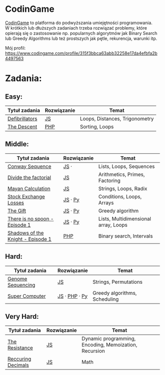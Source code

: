 # CodinGame 
[CodinGame](https://www.codingame.com/home) to platforma do podwyższania umiejętności programowania.  
W krótkich lub dłuższych zadaniach trzeba rozwiązać problemy, które opierają się o zastosowanie np. popularnych algorytmów jak Binary Search lub Greedy Algorithms lub też prostszych jak pętle, rekurencja, warunki itp.

Mój profil: https://www.codingame.com/profile/315f3bbca63abb32258e17da4efbfa2b4497563

# Zadania:

## Easy: 
| Tytuł zadania                                                            | Rozwiązanie                                                                           | Temat                          |
| ------------------------------------------------------------------------ | ------------------------------------------------------------------------------------- | ------------------------------ |
| [Defibrillators](https://www.codingame.com/training/easy/defibrillators) | [JS](https://github.com/capo1/codinggames/blob/master/easy/js/easy-defibrillators.js) | Loops, Distances, Trigonometry |
| [The Descent](https://www.codingame.com/training/easy/the-descent)       | [PHP](https://github.com/capo1/codinggames/blob/master/easy/php/easy-the-descent.php) | Sorting, Loops                 |



## Middle: 
| Tytuł zadania                                                                                             | Rozwiązanie                                                                                                                                                                                                | Temat                                |
| --------------------------------------------------------------------------------------------------------- | ---------------------------------------------------------------------------------------------------------------------------------------------------------------------------------------------------------- | ------------------------------------ |
| [Conway Sequence](https://www.codingame.com/training/medium/conway-sequence)                              | [JS](https://github.com/capo1/codinggames/blob/master/medium/js/medium-conaway-sequence.js) &middot;                                                                                                       | Lists, Loops, Sequences              |
| [Divide the factorial](https://www.codingame.com/training/medium/divide-the-factorial)                    | [JS](https://github.com/capo1/codinggames/blob/master/medium/js/medium-divide-the-factorial.js)                                                                                                            | Arithmetics, Primes, Factoring       |
| [Mayan Calculation](https://www.codingame.com/training/medium/mayan-calculation)                          | [JS](https://github.com/capo1/codinggames/blob/master/medium/js/medium-mayan-calculation.js)                                                                                                               | Strings, Loops, Radix                |
| [Stock Exchange Losses](https://www.codingame.com/training/medium/stock-exchange-losses)                  | [JS](https://github.com/capo1/codinggames/blob/master/medium/js/medium-stock-exchange-losses.js) &middot; [Py](https://github.com/capo1/codinggames/blob/master/medium/py/medium-stock-exchange-losses.py) | Conditions, Loops, Arrays            |
| [The Gift](https://www.codingame.com/training/medium/the-gift)                                            | [JS](https://github.com/capo1/codinggames/blob/master/medium/js/medium-the-gift.js) &middot; [Py](https://github.com/capo1/codinggames/blob/master/medium/py/medium-the-gift.py)                           | Greedy algorithm                     |
| [There is no spoon - Episode 1](https://www.codingame.com/training/medium/there-is-no-spoon-episode-1)    | [JS](https://github.com/capo1/codinggames/blob/master/medium/js/medium-there-is-no-spoon-ep1.js) &middot; [Py](https://github.com/capo1/codinggames/blob/master/medium/py/medium-there-is-no-spoon-ep1.py) | Lists, Multidimensional array, Loops |
| [Shadows of the Knight - Episode 1](https://www.codingame.com/ide/puzzle/shadows-of-the-knight-episode-1) | [PHP](https://github.com/capo1/codinggames/blob/master/medium/php/mediun-shadows-of-the-knight-episode-1.php)                                                                                              | Binary search, Intervals             |



## Hard: 
| Tytuł zadania                                                                  | Rozwiązanie                                                                                                                                                                                                                                                                            | Temat                         |
| ------------------------------------------------------------------------------ | -------------------------------------------------------------------------------------------------------------------------------------------------------------------------------------------------------------------------------------------------------------------------------------- | ----------------------------- |
| [Genome Sequencing](https://www.codingame.com/training/hard/genome-sequencing) | [JS](https://github.com/capo1/codinggames/blob/master/hard/js/hard-genome-sequencing.js)                                                                                                                                                                                               | Strings, Permutations         |
| [Super Computer](https://www.codingame.com/training/hard/super-computer)       | [JS](https://github.com/capo1/codinggames/blob/master/hard/js/hard-super-computer.js) &middot; [PHP](https://github.com/capo1/codinggames/blob/master/hard/php/hard-super-computer.php) &middot; [Py](https://github.com/capo1/codinggames/blob/master/hard/js/hard-super-computer.py) | Greedy algorithms, Scheduling |



## Very Hard: 
| Tytuł zadania                                                                      | Rozwiązanie                                                                                         | Temat                                                 |
| ---------------------------------------------------------------------------------- | --------------------------------------------------------------------------------------------------- | ----------------------------------------------------- |
| [The Resistance](https://www.codingame.com/training/expert/the-resistance)         | [JS](https://github.com/capo1/codinggames/blob/master/very-hard/js/very-hard-the-resistance.js)     | Dynamic programming, Encoding, Memoization, Recursion |
| [Reccuring Decimals](https://www.codingame.com/training/expert/recurring-decimals) | [JS](https://github.com/capo1/codinggames/blob/master/very-hard/js/very-hard-recurring-decimals.js) | Math                                                  |






